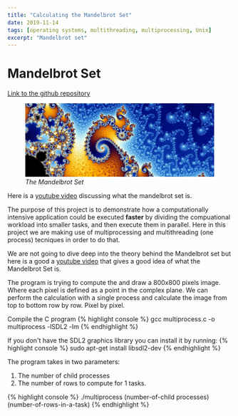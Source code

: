 ```yaml
---
title: "Calculating the Mandelbrot Set"
date: 2019-11-14
tags: [operating systems, multithreading, multiprocessing, Unix]
excerpt: "Mandelbrot set"
---
```


# Mandelbrot Set 
[Link to the github repository](https://github.com/MarcoBrian/MandelbrotSet)


<figure>
  <img src="/images/mandelbrot/mandelbrot.png" alt="mandelbrot set">
  <figcaption><i>The Mandelbrot Set</i></figcaption>
</figure>

Here is a [youtube video](https://www.youtube.com/watch?v=NGMRB4O922I) discussing what the mandelbrot set is.


The purpose of this project is to demonstrate how a computationally intensive application could be executed **faster** by dividing the compuational workload into smaller tasks, and then execute them in parallel. Here in this project we are making use of multiprocessing and multithreading (one process) tecniques in order to do that. 

We are not going to dive deep into the theory behind the Mandelbrot set but here is a good a [youtube video](https://www.youtube.com/watch?v=NGMRB4O922I) that gives a good idea of what the Mandelbrot Set is.

The program is trying to compute the and draw a 800x800 pixels image. Where each pixel is defined as a point in the complex plane. We can perform the calculation with a single process and calculate the image from top to bottom row by row. Pixel by pixel. 






Compile the C program 
{% highlight console %}
gcc multiprocess.c -o multiprocess -lSDL2 -lm
{% endhighlight %}

If you don't have the SDL2 graphics library you can install it by running: 
{% highlight console %}
sudo apt-get install libsdl2-dev
{% endhighlight %}

The program takes in two parameters: 
1. The number of child processes
2. The number of rows to compute for 1 tasks. 

{% highlight console %}
./multiprocess (number-of-child processes) (number-of-rows-in-a-task)
{% endhighlight %}

